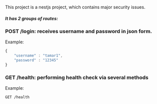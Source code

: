 This project is a nestjs project, which contains major security issues.

##### It has 2 groups of routes:

### POST /login: receives username and password in json form.

Example:
```javascript
{
    "username" : "tamar1", 
    "password" : "12345"
}
```

### GET /health: performing health check via several methods

Example:
```
GET /health

```

